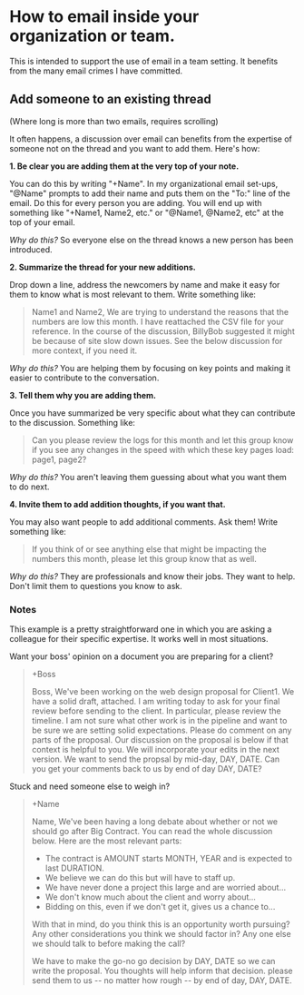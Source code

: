 # How to email inside your organization or team.

This is intended to support the use of email in a team setting. It benefits from the many email crimes I have committed.

## Add someone to an existing thread

(Where long is more than two emails, requires scrolling)

It often happens, a discussion over email can benefits from the expertise of someone not on the thread and you want to add them. Here's how:

**1. Be clear you are adding them at the very top of your note.**

You can do this by writing "+Name". In my organizational email set-ups, "@Name" prompts to add their name and puts them on the "To:" line of the email. Do this for every person you are adding. You will end up with something like "+Name1, Name2, etc." or "@Name1, @Name2, etc" at the top of your email.

*Why do this?* So everyone else on the thread knows a new person has been introduced.

**2. Summarize the thread for your new additions.**

Drop down a line, address the newcomers by name and make it easy for them to know what is most relevant to them. Write something like:
> Name1 and Name2, We are trying to understand the reasons that the numbers are low this month. I have reattached the CSV file for your reference. In the course of the discussion, BillyBob suggested it might be because of site slow down issues. See the below discussion for more context, if you need it.

*Why do this?* You are helping them by focusing on key points and making it easier to contribute to the conversation. 

**3. Tell them why you are adding them.**

Once you have summarized be very specific about what they can contribute to the discussion. Something like:

> Can you please review the logs for this month and let this group know if you see any changes in the speed with which these key pages load: page1, page2? 

*Why do this?* You aren't leaving them guessing about what you want them to do next.

**4. Invite them to add addition thoughts, if you want that.**

You may also want people to add additional comments. Ask them! Write something like:

> If you think of or see anything else that might be impacting the numbers this month, please let this group know that as well.

*Why do this?* They are professionals and know their jobs. They want to help. Don't limit them to questions you know to ask.

### Notes

This example is a pretty straightforward one in which you are asking a colleague for their specific expertise. It works well in most situations. 

Want your boss' opinion on a document you are preparing for a client?
> +Boss
>
> Boss, We've been working on the web design proposal for Client1. We have a solid draft, attached. I am writing today to ask for your final review before sending to the client. In particular, please review the timeline. I am not sure what other work is in the pipeline and want to be sure we are setting solid expectations. Please do comment on any parts of the proposal. Our discussion on the proposal is below if that context is helpful to you. We will incorporate your edits in the next version. We want to send the propsal by mid-day, DAY, DATE. Can you get your comments back to us by end of day DAY, DATE?

Stuck and need someone else to weigh in?

> +Name
>
> Name, We've been having a long debate about whether or not we should go after Big Contract. You can read the whole discussion below. Here are the most relevant parts:
> - The contract is AMOUNT starts MONTH, YEAR and is expected to last DURATION. 
> - We believe we can do this but will have to staff up.
> - We have never done a project this large and are worried about...
> - We don't know much about the client and worry about...
> - Bidding on this, even if we don't get it, gives us a chance to...
>
> With that in mind, do you think this is an opportunity worth pursuing? Any other considerations you think we should factor in? Any one else we should talk to before making the call?
>
> We have to make the go-no go decision by DAY, DATE so we can write the proposal. You thoughts will help inform that decision. please send them to us -- no matter how rough -- by end of day, DAY, DATE. 
